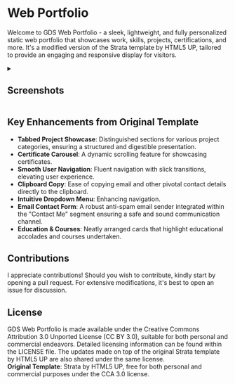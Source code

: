 # Web Portfolio
Welcome to GDS Web Portfolio - a sleek, lightweight, and fully personalized static web portfolio that showcases work, skills, projects, certifications, and more. It's a modified version of the Strata template by HTML5 UP, tailored to provide an engaging and responsive display for visitors.

<details>
<summary><h2>Screenshots</h2></summary>

**About Me tab:**
![Screenshot 1](screenshots/01.png)
  
**Education & Certifications tab:**
![Screenshot 2](screenshots/02.png)

</details>

## Key Enhancements from Original Template
- **Tabbed Project Showcase**: Distinguished sections for various project categories, ensuring a structured and digestible presentation. 
- **Certificate Carousel**: A dynamic scrolling feature for showcasing certificates.
- **Smooth User Navigation**: Fluent navigation with slick transitions, elevating user experience.
- **Clipboard Copy**: Ease of copying email and other pivotal contact details directly to the clipboard.
- **Intuitive Dropdown Menu**: Enhancing navigation.
- **Email Contact Form**: A robust anti-spam email sender integrated within the "Contact Me" segment ensuring a safe and sound communication channel.
- **Education & Courses**: Neatly arranged cards that highlight educational accolades and courses undertaken.

## Contributions
I appreciate contributions! Should you wish to contribute, kindly start by opening a pull request. For extensive modifications, it's best to open an issue for discussion.

## License
GDS Web Portfolio is made available under the Creative Commons Attribution 3.0 Unported License (CC BY 3.0), suitable for both personal and commercial endeavors. Detailed licensing information can be found within the LICENSE file. The updates made on top of the original Strata template by HTML5 UP are also shared under the same license.  
**Original Template**: Strata by HTML5 UP, free for both personal and commercial purposes under the CCA 3.0 license.
